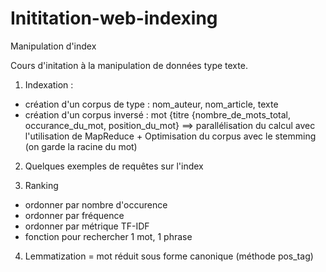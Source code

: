 # Inititation-web-indexing
Manipulation d'index

Cours d'initation à la manipulation de données type texte.

1. Indexation : 
- création d'un corpus de type : nom_auteur, nom_article, texte
- création d'un corpus inversé :  mot {titre {nombre_de_mots_total, occurance_du_mot, position_du_mot}
==> parallélisation du calcul avec l'utilisation de MapReduce + Optimisation du corpus avec le stemming (on garde la racine du mot)

2. Quelques exemples de requêtes sur l'index

3. Ranking
- ordonner par nombre d'occurence
- ordonner par fréquence 
- ordonner par métrique TF-IDF
- fonction pour rechercher 1 mot, 1 phrase

4. Lemmatization = mot réduit sous forme canonique (méthode pos_tag)


